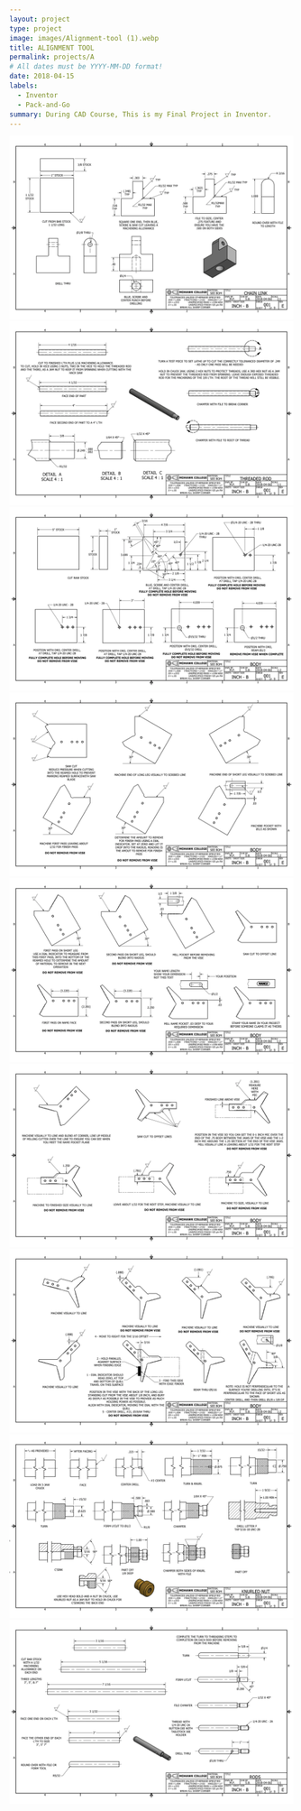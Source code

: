 ```yaml
---
layout: project
type: project
image: images/Alignment-tool (1).webp
title: ALIGNMENT TOOL
permalink: projects/A
# All dates must be YYYY-MM-DD format!
date: 2018-04-15
labels:
  - Inventor
  - Pack-and-Go
summary: During CAD Course, This is my Final Project in Inventor.
---
```


<div class="ui small rounded images">
  <img class="ui image" src="../images/Alignment-tool (1).webp">
  <img class="ui image" src="../images/Alignment-tool (2).webp">
  <img class="ui image" src="../images/Alignment-tool (3).webp">
  <img class="ui image" src="../images/Alignment-tool (4).webp">
  <img class="ui image" src="../images/Alignment-tool (5).webp">
  <img class="ui image" src="../images/Alignment-tool (6).webp">
  <img class="ui image" src="../images/Alignment-tool (7).webp">
  <img class="ui image" src="../images/Alignment-tool (8).webp">
  <img class="ui image" src="../images/Alignment-tool (9).webp">
</div>




